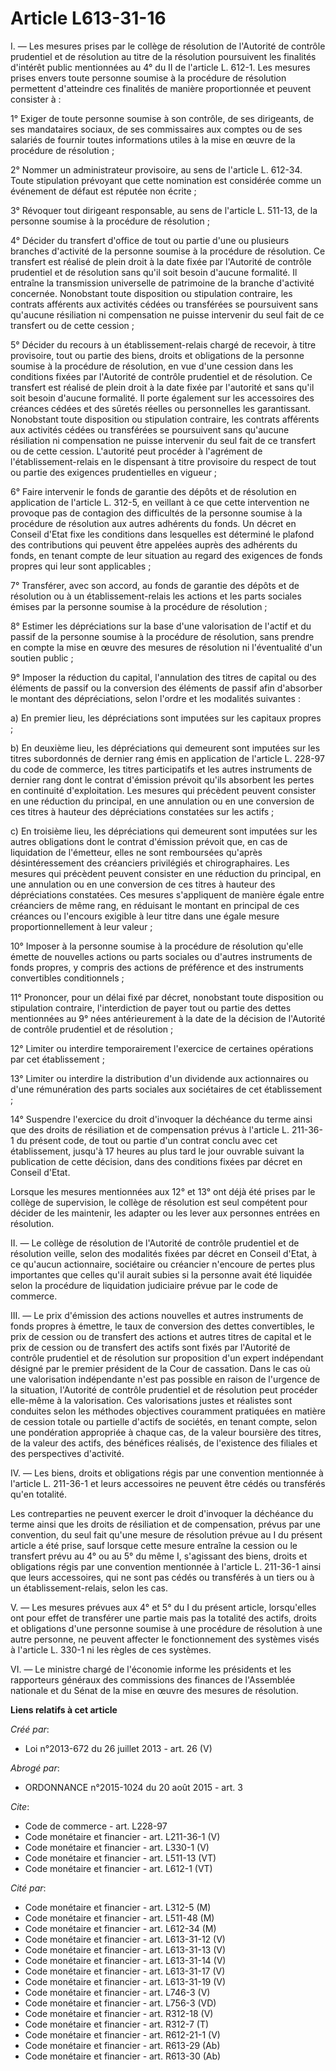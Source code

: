 # Article L613-31-16

I. ― Les mesures prises par le collège de résolution de l'Autorité de contrôle prudentiel et de résolution au titre de la
résolution poursuivent les finalités d'intérêt public mentionnées au 4° du II de l'article L. 612-1. Les mesures prises
envers toute personne soumise à la procédure de résolution permettent d'atteindre ces finalités de manière proportionnée et
peuvent consister à : 

1° Exiger de toute personne soumise à son contrôle, de ses dirigeants, de ses mandataires sociaux, de ses commissaires aux
comptes ou de ses salariés de fournir toutes informations utiles à la mise en œuvre de la procédure de résolution ; 

2° Nommer un administrateur provisoire, au sens de l'article L. 612-34. Toute stipulation prévoyant que cette nomination est
considérée comme un événement de défaut est réputée non écrite ; 

3° Révoquer tout dirigeant responsable, au sens de l'article L. 511-13, de la personne soumise à la procédure de
résolution ; 

4° Décider du transfert d'office de tout ou partie d'une ou plusieurs branches d'activité de la personne soumise à la
procédure de résolution. Ce transfert est réalisé de plein droit à la date fixée par l'Autorité de contrôle prudentiel et de
résolution sans qu'il soit besoin d'aucune formalité. Il entraîne la transmission universelle de patrimoine de la branche
d'activité concernée. Nonobstant toute disposition ou stipulation contraire, les contrats afférents aux activités cédées ou
transférées se poursuivent sans qu'aucune résiliation ni compensation ne puisse intervenir du seul fait de ce transfert ou de
cette cession ; 

5° Décider du recours à un établissement-relais chargé de recevoir, à titre provisoire, tout ou partie des biens, droits et
obligations de la personne soumise à la procédure de résolution, en vue d'une cession dans les conditions fixées par
l'Autorité de contrôle prudentiel et de résolution. Ce transfert est réalisé de plein droit à la date fixée par l'autorité et
sans qu'il soit besoin d'aucune formalité. Il porte également sur les accessoires des créances cédées et des sûretés réelles
ou personnelles les garantissant. Nonobstant toute disposition ou stipulation contraire, les contrats afférents aux activités
cédées ou transférées se poursuivent sans qu'aucune résiliation ni compensation ne puisse intervenir du seul fait de ce
transfert ou de cette cession. L'autorité peut procéder à l'agrément de l'établissement-relais en le dispensant à titre
provisoire du respect de tout ou partie des exigences prudentielles en vigueur ; 

6° Faire intervenir le fonds de garantie des dépôts et de résolution en application de l'article L. 312-5, en veillant à ce
que cette intervention ne provoque pas de contagion des difficultés de la personne soumise à la procédure de résolution aux
autres adhérents du fonds. Un décret en Conseil d'Etat fixe les conditions dans lesquelles est déterminé le plafond des
contributions qui peuvent être appelées auprès des adhérents du fonds, en tenant compte de leur situation au regard des
exigences de fonds propres qui leur sont applicables ; 

7° Transférer, avec son accord, au fonds de garantie des dépôts et de résolution ou à un établissement-relais les actions et
les parts sociales émises par la personne soumise à la procédure de résolution ; 

8° Estimer les dépréciations sur la base d'une valorisation de l'actif et du passif de la personne soumise à la procédure de
résolution, sans prendre en compte la mise en œuvre des mesures de résolution ni l'éventualité d'un soutien public ; 

9° Imposer la réduction du capital, l'annulation des titres de capital ou des éléments de passif ou la conversion des
éléments de passif afin d'absorber le montant des dépréciations, selon l'ordre et les modalités suivantes : 

a) En premier lieu, les dépréciations sont imputées sur les capitaux propres ; 

b) En deuxième lieu, les dépréciations qui demeurent sont imputées sur les titres subordonnés de dernier rang émis en
application de l'article L. 228-97 du code de commerce, les titres participatifs et les autres instruments de dernier rang
dont le contrat d'émission prévoit qu'ils absorbent les pertes en continuité d'exploitation. Les mesures qui précèdent
peuvent consister en une réduction du principal, en une annulation ou en une conversion de ces titres à hauteur des
dépréciations constatées sur les actifs ; 

c) En troisième lieu, les dépréciations qui demeurent sont imputées sur les autres obligations dont le contrat d'émission
prévoit que, en cas de liquidation de l'émetteur, elles ne sont remboursées qu'après désintéressement des créanciers
privilégiés et chirographaires. Les mesures qui précèdent peuvent consister en une réduction du principal, en une annulation
ou en une conversion de ces titres à hauteur des dépréciations constatées. Ces mesures s'appliquent de manière égale entre
créanciers de même rang, en réduisant le montant en principal de ces créances ou l'encours exigible à leur titre dans une
égale mesure proportionnellement à leur valeur ; 

10° Imposer à la personne soumise à la procédure de résolution qu'elle émette de nouvelles actions ou parts sociales ou
d'autres instruments de fonds propres, y compris des actions de préférence et des instruments convertibles conditionnels ; 

11° Prononcer, pour un délai fixé par décret, nonobstant toute disposition ou stipulation contraire, l'interdiction de payer
tout ou partie des dettes mentionnées au 9° nées antérieurement à la date de la décision de l'Autorité de contrôle prudentiel
et de résolution ; 

12° Limiter ou interdire temporairement l'exercice de certaines opérations par cet établissement ; 

13° Limiter ou interdire la distribution d'un dividende aux actionnaires ou d'une rémunération des parts sociales aux
sociétaires de cet établissement ; 

14° Suspendre l'exercice du droit d'invoquer la déchéance du terme ainsi que des droits de résiliation et de compensation
prévus à l'article L. 211-36-1 du présent code, de tout ou partie d'un contrat conclu avec cet établissement, jusqu'à 17
heures au plus tard le jour ouvrable suivant la publication de cette décision, dans des conditions fixées par décret en
Conseil d'Etat. 

Lorsque les mesures mentionnées aux 12° et 13° ont déjà été prises par le collège de supervision, le collège de résolution
est seul compétent pour décider de les maintenir, les adapter ou les lever aux personnes entrées en résolution. 

II. ― Le collège de résolution de l'Autorité de contrôle prudentiel et de résolution veille, selon des modalités fixées par
décret en Conseil d'Etat, à ce qu'aucun actionnaire, sociétaire ou créancier n'encoure de pertes plus importantes que celles
qu'il aurait subies si la personne avait été liquidée selon la procédure de liquidation judiciaire prévue par le code de
commerce. 

III. ― Le prix d'émission des actions nouvelles et autres instruments de fonds propres à émettre, le taux de conversion des
dettes convertibles, le prix de cession ou de transfert des actions et autres titres de capital et le prix de cession ou de
transfert des actifs sont fixés par l'Autorité de contrôle prudentiel et de résolution sur proposition d'un expert
indépendant désigné par le premier président de la Cour de cassation. Dans le cas où une valorisation indépendante n'est pas
possible en raison de l'urgence de la situation, l'Autorité de contrôle prudentiel et de résolution peut procéder elle-même à
la valorisation. Ces valorisations justes et réalistes sont conduites selon les méthodes objectives couramment pratiquées en
matière de cession totale ou partielle d'actifs de sociétés, en tenant compte, selon une pondération appropriée à chaque cas,
de la valeur boursière des titres, de la valeur des actifs, des bénéfices réalisés, de l'existence des filiales et des
perspectives d'activité. 

IV. ― Les biens, droits et obligations régis par une convention mentionnée à l'article L. 211-36-1 et leurs accessoires ne
peuvent être cédés ou transférés qu'en totalité. 

Les contreparties ne peuvent exercer le droit d'invoquer la déchéance du terme ainsi que les droits de résiliation et de
compensation, prévus par une convention, du seul fait qu'une mesure de résolution prévue au I du présent article a été prise,
sauf lorsque cette mesure entraîne la cession ou le transfert prévu au 4° ou au 5° du même I, s'agissant des biens, droits et
obligations régis par une convention mentionnée à l'article L. 211-36-1 ainsi que leurs accessoires, qui ne sont pas cédés ou
transférés à un tiers ou à un établissement-relais, selon les cas. 

V. ― Les mesures prévues aux 4° et 5° du I du présent article, lorsqu'elles ont pour effet de transférer une partie mais pas
la totalité des actifs, droits et obligations d'une personne soumise à une procédure de résolution à une autre personne, ne
peuvent affecter le fonctionnement des systèmes visés à l'article L. 330-1 ni les règles de ces systèmes. 

VI. ― Le ministre chargé de l'économie informe les présidents et les rapporteurs généraux des commissions des finances de
l'Assemblée nationale et du Sénat de la mise en œuvre des mesures de résolution.

**Liens relatifs à cet article**

_Créé par_:

  - Loi n°2013-672 du 26 juillet 2013 - art. 26 (V)

_Abrogé par_:

  - ORDONNANCE n°2015-1024 du 20 août 2015 - art. 3

_Cite_:

  - Code de commerce - art. L228-97
  - Code monétaire et financier - art. L211-36-1 (V)
  - Code monétaire et financier - art. L330-1 (V)
  - Code monétaire et financier - art. L511-13 (VT)
  - Code monétaire et financier - art. L612-1 (VT)

_Cité par_:

  - Code monétaire et financier - art. L312-5 (M)
  - Code monétaire et financier - art. L511-48 (M)
  - Code monétaire et financier - art. L612-34 (M)
  - Code monétaire et financier - art. L613-31-12 (V)
  - Code monétaire et financier - art. L613-31-13 (V)
  - Code monétaire et financier - art. L613-31-14 (V)
  - Code monétaire et financier - art. L613-31-17 (V)
  - Code monétaire et financier - art. L613-31-19 (V)
  - Code monétaire et financier - art. L746-3 (V)
  - Code monétaire et financier - art. L756-3 (VD)
  - Code monétaire et financier - art. R312-18 (V)
  - Code monétaire et financier - art. R312-7 (T)
  - Code monétaire et financier - art. R612-21-1 (V)
  - Code monétaire et financier - art. R613-29 (Ab)
  - Code monétaire et financier - art. R613-30 (Ab)
